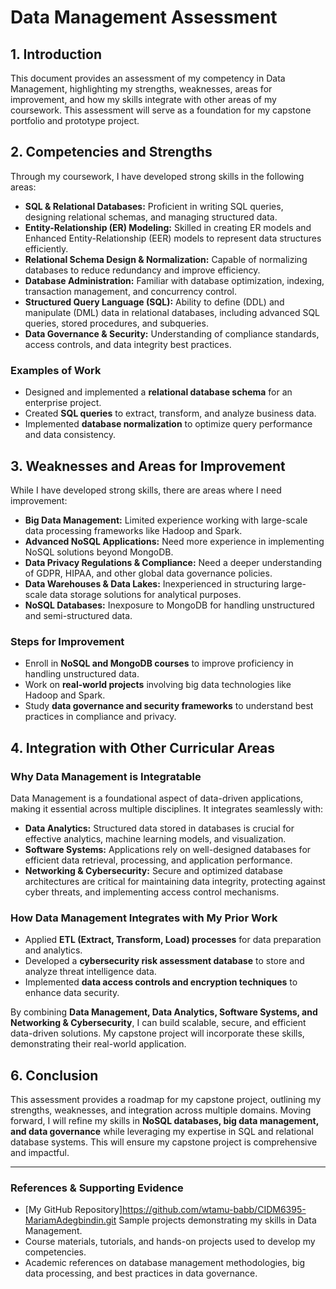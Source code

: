 # Data Management Assessment

## 1. Introduction
This document provides an assessment of my competency in Data Management, highlighting my strengths, weaknesses, areas for improvement, and how my skills integrate with other areas of my coursework. This assessment will serve as a foundation for my capstone portfolio and prototype project.

## 2. Competencies and Strengths
Through my coursework, I have developed strong skills in the following areas:

- **SQL & Relational Databases:** Proficient in writing SQL queries, designing relational schemas, and managing structured data.
- **Entity-Relationship (ER) Modeling:** Skilled in creating ER models and Enhanced Entity-Relationship (EER) models to represent data structures efficiently.
- **Relational Schema Design & Normalization:** Capable of normalizing databases to reduce redundancy and improve efficiency.
- **Database Administration:** Familiar with database optimization, indexing, transaction management, and concurrency control.
- **Structured Query Language (SQL):** Ability to define (DDL) and manipulate (DML) data in relational databases, including advanced SQL queries, stored procedures, and subqueries.
- **Data Governance & Security:** Understanding of compliance standards, access controls, and data integrity best practices.

### **Examples of Work**
- Designed and implemented a **relational database schema** for an enterprise project.
- Created **SQL queries** to extract, transform, and analyze business data.
- Implemented **database normalization** to optimize query performance and data consistency.

## 3. Weaknesses and Areas for Improvement
While I have developed strong skills, there are areas where I need improvement:

- **Big Data Management:** Limited experience working with large-scale data processing frameworks like Hadoop and Spark.
- **Advanced NoSQL Applications:** Need more experience in implementing NoSQL solutions beyond MongoDB.
- **Data Privacy Regulations & Compliance:** Need a deeper understanding of GDPR, HIPAA, and other global data governance policies.
- **Data Warehouses & Data Lakes:** Inexperienced in structuring large-scale data storage solutions for analytical purposes.
- **NoSQL Databases:** Inexposure to MongoDB for handling unstructured and semi-structured data.

### **Steps for Improvement**
- Enroll in **NoSQL and MongoDB courses** to improve proficiency in handling unstructured data.
- Work on **real-world projects** involving big data technologies like Hadoop and Spark.
- Study **data governance and security frameworks** to understand best practices in compliance and privacy.

## 4. Integration with Other Curricular Areas
### **Why Data Management is Integratable**
Data Management is a foundational aspect of data-driven applications, making it essential across multiple disciplines. It integrates seamlessly with:

- **Data Analytics:** Structured data stored in databases is crucial for effective analytics, machine learning models, and visualization.
- **Software Systems:** Applications rely on well-designed databases for efficient data retrieval, processing, and application performance.
- **Networking & Cybersecurity:** Secure and optimized database architectures are critical for maintaining data integrity, protecting against cyber threats, and implementing access control mechanisms.

### **How Data Management Integrates with My Prior Work**
- Applied **ETL (Extract, Transform, Load) processes** for data preparation and analytics.
- Developed a **cybersecurity risk assessment database** to store and analyze threat intelligence data.
- Implemented **data access controls and encryption techniques** to enhance data security.

By combining **Data Management, Data Analytics, Software Systems, and Networking & Cybersecurity**, I can build scalable, secure, and efficient data-driven solutions. My capstone project will incorporate these skills, demonstrating their real-world application.

## 6. Conclusion
This assessment provides a roadmap for my capstone project, outlining my strengths, weaknesses, and integration across multiple domains. Moving forward, I will refine my skills in **NoSQL databases, big data management, and data governance** while leveraging my expertise in SQL and relational database systems. This will ensure my capstone project is comprehensive and impactful.

---

### **References & Supporting Evidence**
- [My GitHub Repository]https://github.com/wtamu-babb/CIDM6395-MariamAdegbindin.git Sample projects demonstrating my skills in Data Management.
- Course materials, tutorials, and hands-on projects used to develop my competencies.
- Academic references on database management methodologies, big data processing, and best practices in data governance.

